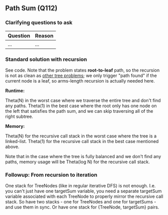 ## Path Sum (Q112)

### Clarifying questions to ask

| Question | Reason |
| --- | --- |
| ... | ... |

### Standard solution with recursion

See code. Note that the problem states **root-to-leaf** path, so the recursion is not as clean as [other tree problems](#max-depth-of-binary-tree-q104); we only trigger "path found" if the current node is a leaf, so arms-length recursion is actually needed here.

**Runtime:**

Theta(N) in the worst case where we traverse the entire tree and don't find any paths. Theta(1) in the best case where the root only has one node on the left that satisfies the path sum, and we can skip traversing all of the right subtree.

**Memory:**

Theta(N) for the recursive call stack in the worst case where the tree is a linked-list. Theta(1) for the recursive call stack in the best case mentioned above.

Note that in the case where the tree is fully balanced and we don't find any paths, memory usage will be Theta(log N) for the recursive call stack.


### Followup: From recursion to iteration

One stack for TreeNodes (like in regular iterative DFS) is not enough. I.e. you can't just have one targetSum variable, you need a separate targetSum variable associated with each TreeNode to properly mirror the recursive call stack. So have two stacks - one for TreeNodes and one for targetSums - and use them in sync. Or have one stack for {TreeNode, targetSum} pairs.
